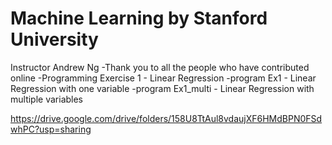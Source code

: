 # Machine Learning by Stanford University
Instructor Andrew Ng
-Thank you to all the people who have contributed online
-Programming Exercise 1 - Linear Regression
-program Ex1 - Linear Regression with one variable
-program Ex1_multi - Linear Regression with multiple variables

https://drive.google.com/drive/folders/158U8TtAul8vdaujXF6HMdBPN0FSdwhPC?usp=sharing

